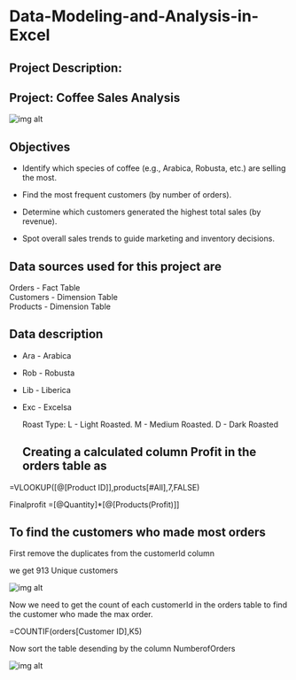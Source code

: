 # Data-Modeling-and-Analysis-in-Excel

## Project Description:
## Project: Coffee Sales Analysis
![img alt](https://github.com/nsankareswari-70/Data-Modeling-and-Analysis-in-Excel/blob/32f5ebc8ba6be11308dfac93482b67a258d5f112/cofeespecies.png)
## Objectives

- Identify which species of coffee (e.g., Arabica, Robusta, etc.) are selling the most.

- Find the most frequent customers (by number of orders).

- Determine which customers generated the highest total sales (by revenue).

- Spot overall sales trends to guide marketing and inventory decisions.


## Data sources used for this project are 
Orders - Fact Table   
Customers - Dimension Table   
Products - Dimension Table   

## Data description

- Ara - Arabica
- Rob - Robusta
- Lib - Liberica
- Exc - Excelsa

  Roast Type:
  L - Light Roasted.
  M - Medium Roasted.
  D - Dark Roasted

  ## Creating a calculated column Profit in the orders table as    
  
=VLOOKUP([@[Product ID]],products[#All],7,FALSE)

Finalprofit  =[@Quantity]*[@[Products(Profit)]]

## To find the customers who made most orders

First remove the duplicates from the customerId column

we get 913 Unique customers

![img alt](https://github.com/nsankareswari-70/Data-Modeling-and-Analysis-in-Excel/blob/59bd87b13d439fe72e0f71e0c23eaa69e6c1eeb6/dme3.png)

Now we need to get the count of each customerId in the orders table to find the customer who made the max order.

=COUNTIF(orders[Customer ID],K5)

Now sort the table desending by the column NumberofOrders

![img alt](https://github.com/nsankareswari-70/Data-Modeling-and-Analysis-in-Excel/blob/7d860d95212b9af7f95a8ebc6c42d7e2db374887/dme4.png)

  

